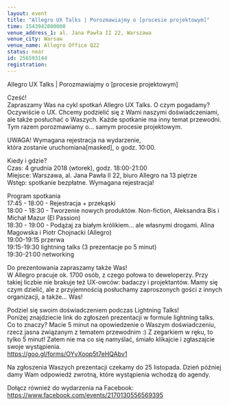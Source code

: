 ```yaml
---
layout: event
title: "Allegro UX Talks | Porozmawiajmy o [procesie projektowym]"
time: 1543942800000
venue_address_1: al. Jana Pawła II 22, Warszawa
venue_city: Warsaw
venue_name: Allegro Office Q22
status: near
id: 256593144
registration: 
---
```


<p>Allegro UX Talks | Porozmawiajmy o [procesie projektowym]</p>
<p>Cześć!<br />Zapraszamy Was na cykl spotkań Allegro UX Talks. O czym pogadamy? Oczywiście o UX. Chcemy podzielić się z Wami naszymi doświadczeniami, ale także posłuchać o Waszych. Każde spotkanie ma inny temat przewodni. Tym razem porozmawiamy o… samym procesie projektowym.</p>
<p>UWAGA! Wymagana rejestracja na wydarzenie,<br />która zostanie uruchomiana[masked], o godz. 10:00.</p>
<p>Kiedy i gdzie?<br />Czas: 4 grudnia 2018 (wtorek), godz. 18:00-21:00<br />Miejsce: Warszawa, al. Jana Pawła II 22, biuro Allegro na 13 piętrze<br />Wstęp: spotkanie bezpłatne. Wymagana rejestracja!</p>
<p>Program spotkania<br />17:45 - 18:00 - Rejestracja + przekąski<br />18:00 - 18:30 - Tworzenie nowych produktów. Non-fiction, Aleksandra Bis i Michał Mazur (El Passion)<br />18:30 - 19:00 - Podążaj za białym królikiem… ale własnymi drogami. Alina Magowska i Piotr Chojnacki (Allegro)<br />19:00-19:15 przerwa<br />19:15-19:30 lightning talks (3 prezentacje po 5 minut)<br />19:30-21:00 networking</p>
<p>Do prezentowania zapraszamy także Was!<br />W Allegro pracuje ok. 1700 osób, z czego połowa to deweloperzy. Przy takiej liczbie nie brakuje też UX-owców: badaczy i projektantów. Mamy się czym dzielić, ale z przyjemnością posłuchamy zaproszonych gości z innych organizacji, a także... Was!</p>
<p>Podziel się swoim doświadczeniem podczas Lightning Talks!<br />Poniżej znajdziecie link do zgłoszeń prezentacji w formule lightning talks. Co to znaczy? Macie 5 minut na opowiedzenie o Waszym doświadczeniu, rzecz jasna związanym z tematem przewodnim :) Z zegarkiem w ręku, to tylko 5 minut! Zatem nie ma co się namyślać, śmiało klikajcie i zgłaszajcie swoje wystąpienia.<br /><a href="https://goo.gl/forms/OYvXoop5t7eHQAbv1" class="linkified">https://goo.gl/forms/OYvXoop5t7eHQAbv1</a></p>
<p>Na zgłoszenia Waszych prezentacji czekamy do 25 listopada. Dzień później damy Wam odpowiedź zwrotną, które wystąpienia wchodzą do agendy.</p>
<p>Dołącz również do wydarzenia na Facebook:<br /><a href="https://www.facebook.com/events/2170130556569395" class="linkified">https://www.facebook.com/events/2170130556569395</a></p>
